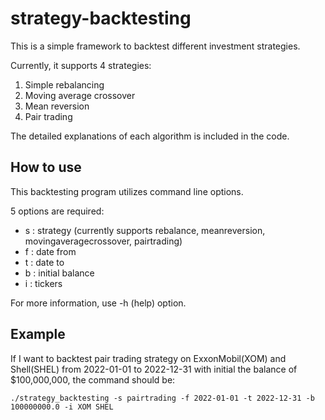 # strategy-backtesting

This is a simple framework to backtest different investment strategies.

Currently, it supports 4 strategies:

1. Simple rebalancing
2. Moving average crossover
3. Mean reversion
4. Pair trading

The detailed explanations of each algorithm is included in the code.

## How to use

This backtesting program utilizes command line options.

5 options are required:

- s : strategy (currently supports rebalance, meanreversion, movingaveragecrossover, pairtrading)
- f : date from
- t : date to
- b : initial balance
- i : tickers

For more information, use -h (help) option.

## Example

If I want to backtest pair trading strategy on ExxonMobil(XOM) and Shell(SHEL) from 2022-01-01 to 2022-12-31 with initial the
balance of $100,000,000, the command should be:

```
./strategy_backtesting -s pairtrading -f 2022-01-01 -t 2022-12-31 -b 100000000.0 -i XOM SHEL
```
